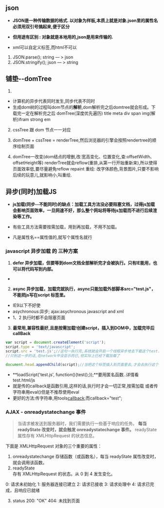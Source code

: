 ## json

- **JSON是一种传输数据的格式. 以对象为样板,本质上就是对象.json里的属性名必须用双引号搞起来,便于区分**
- **但用途有区别 : 对象就是本地用的,json是用来传输的.**

- xml可以自定义标签,而html不可以

1. JSON.parse();            string — > json
2. JSON.stringify();        json — > string


## 铺垫--domTree
1. 
- 计算机的异步代表同时发生,同步代表不同时
- 生成dom树的过程叫dom节点的**解析**,dom解析完之后domtree就会形成。下载完一定在解析完之后
                domTree(深度优先遍历)
                    <html>
    <head>                          <body>
        title   meta                  div   span    img(解析)ifram   strong
                                                                       em                 


2. cssTree 跟 dom 节点一一对应
3. domTree + cssTree = renderTree,然后浏览器的引擎会按照rendertree的顺序绘制页面

4. domTree一改变(dom结点的增删,改:宽高变化、位置变化,查:offsetWidth、offsetHeight等)
renderTree就会reflow(重排,从第一行开始重新来),所以使得页面效率低,要尽量避免reflow
repaint 重绘: 改字体颜色,背景图片,只要不影响后续的玩意儿,就影响小,叫重绘.


## 异步(同时)加载JS

- **js加载(同步--不能同时)的缺点：加载工具方法没必要阻塞文档，过得js加载会影响页面效率，一旦网速不好，那么整个网站将等待js加载而不进行后续渲染等工作。**

- 有些工具方法需要按需加载，用到再加载，不用不加载。

- 凡是属性名==属性值的,就写个属性名就行

### javascript 异步加载 的 三种方案
1. **defer 异步加载，但要等到dom文档全部解析完才会被执行。只有IE能用，也可以将代码写到内部。**
- <script  defer="defer">var a = 123;</script>

2. **async 异步加载，加载完就执行，async只能加载外部脚本src="test.js"，不能把js写在script 标签里。**
- IE9以下不好使
- asychronous:异步;     ajax:asychronous javascript and xml
-    1、2 执行时都不会阻塞页面

3. **最常用,兼容性最好,且是按需加载!创建script，插入到DOM中，加载完毕后callBack**

```js
var script = document.createElement('script');
script.type = 'text/javascript';
script.src = 'test.js';//这句一执行完,系统就会开启一个线程异步地去下载这个test.js,加载script
//只到这一步的话,在network中没显示而已,但实际上已经下载加载了

document.head.appendChild(script);//当把这个标签插入到页面里去,才会去执行这个script
```

- **loadScript('test.js', function(){test();});**要用匿名函数..详情看test.html/js
- 就是传的callback是函数引用,这样的话,执行时才会一切正常,按需加载
或者传字符串用eval()但是不推荐使用eval
- 更好的方法:传字符串,用tools[callback]();而callback="test";


### AJAX - onreadystatechange 事件
>当请求被发送到服务器时，我们需要执行一些基于响应的任务。
**每当 readyState 改变时，就会触发 onreadystatechange 事件。**
readyState 属性存有 XMLHttpRequest 的状态信息。

下面是 XMLHttpRequest 对象的三个重要的属性：

1. onreadystatechange	存储函数（或函数名），每当 readyState 属性改变时，就会调用该函数。
2. readyState	
存有 XMLHttpRequest 的状态。从 0 到 4 发生变化。

0: 请求未初始化
1: 服务器连接已建立
2: 请求已接收
3: 请求处理中
4: 请求已完成，且响应已就绪

3. status
200: "OK"
404: 未找到页面